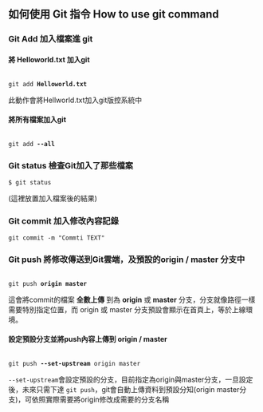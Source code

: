 ## 如何使用 Git 指令 How to use git command


### Git Add 加入檔案進 git  
#### 將 Helloworld.txt 加入git  
<pre lang="no-highlight"><code>
git add <b>Helloworld.txt</b>
</code></pre>
此動作會將Hellworld.txt加入git版控系統中  

#### 將所有檔案加入git  
<pre lang="no-highlight"><code>
git add <b>--all</b>
</code></pre>  

### Git status 檢查Git加入了那些檔案
```
$ git status
```
(這裡放置加入檔案後的結果)

### Git commit 加入修改內容記錄  
```
git commit -m "Commti TEXT"
```

### Git push 將修改傳送到Git雲端，及預設的origin / master 分支中  
<pre lang="no-highlight"><code>
git push <b>origin master</b>
</code></pre>
這會將commit的檔案 **全數上傳** 到為 **origin** 或 **master** 分支，分支就像路徑一樣需要特別指定位置，而 origin 或 master 分支預設會顯示在首頁上，等於上線環境。  

#### 設定預設分支並將push內容上傳到 origin / master
<pre lang="no-highlight"><code>
git push <b>--set-upstream</b> origin master
</code></pre>
```--set-upstream```會設定預設的分支，目前指定為origin與master分支，一旦設定後，未來只需下達 ```git push```，git會自動上傳資料到預設分知(origin master分支)，可依照實際需要將origin修改成需要的分支名稱
